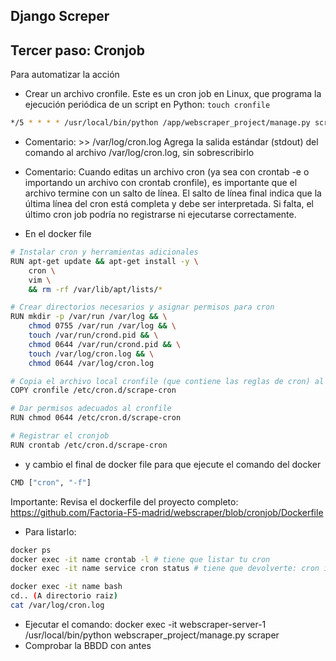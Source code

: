 ## Django Screper

## Tercer paso: Cronjob

Para automatizar la acción

- Crear un archivo cronfile. Este es un cron job en Linux, que programa la ejecución periódica de un script en Python: ``touch cronfile``

```bash
*/5 * * * * /usr/local/bin/python /app/webscraper_project/manage.py scrape >> /var/log/cron.log 2>&1

```
- Comentario: >> /var/log/cron.log Agrega la salida estándar (stdout) del comando al archivo /var/log/cron.log, sin sobrescribirlo
- Comentario: Cuando editas un archivo cron (ya sea con crontab -e o importando un archivo con crontab cronfile), es importante que el archivo termine con un salto de línea. El salto de línea final indica que la última línea del cron está completa y debe ser interpretada. Si falta, el último cron job podría no registrarse ni ejecutarse correctamente.

- En el docker file

```bash
# Instalar cron y herramientas adicionales
RUN apt-get update && apt-get install -y \
    cron \
    vim \
    && rm -rf /var/lib/apt/lists/*

# Crear directorios necesarios y asignar permisos para cron
RUN mkdir -p /var/run /var/log && \
    chmod 0755 /var/run /var/log && \
    touch /var/run/crond.pid && \
    chmod 0644 /var/run/crond.pid && \
    touch /var/log/cron.log && \
    chmod 0644 /var/log/cron.log

# Copia el archivo local cronfile (que contiene las reglas de cron) al directorio /etc/cron.d/ con el nombre scrape-cron.
COPY cronfile /etc/cron.d/scrape-cron

# Dar permisos adecuados al cronfile
RUN chmod 0644 /etc/cron.d/scrape-cron

# Registrar el cronjob
RUN crontab /etc/cron.d/scrape-cron
```

- y cambio el final de docker file para que ejecute el comando del docker

```bash
CMD ["cron", "-f"]
```

Importante: Revisa el dockerfile del proyecto completo: https://github.com/Factoria-F5-madrid/webscraper/blob/cronjob/Dockerfile

- Para listarlo:

```bash
docker ps
docker exec -it name crontab -l # tiene que listar tu cron
docker exec -it name service cron status # tiene que devolverte: cron is running.

docker exec -it name bash
cd.. (A directorio raiz)
cat /var/log/cron.log
```

- Ejecutar el comando: docker exec -it webscraper-server-1 /usr/local/bin/python webscraper_project/manage.py scraper
- Comprobar la BBDD con antes

